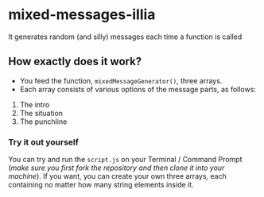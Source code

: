 # mixed-messages-illia
It generates random (and silly) messages each time a function is called

## How exactly does it work?
+ You feed the function, `mixedMessageGenerator()`, three arrays.
+ Each array consists of various options of the message parts, as follows:

1. The intro
2. The situation
3. The punchline

### Try it out yourself
You can try and run the `script.js` on your Terminal / Command Prompt (*make sure you first fork the repository and then clone it into your machine*).
If you want, you can create your own three arrays, each containing no matter how many string elements inside it.